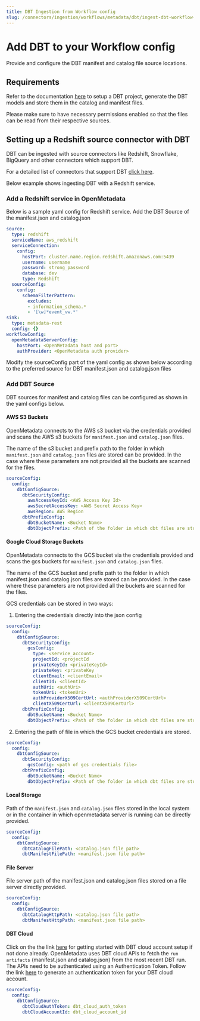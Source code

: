 ```yaml
---
title: DBT Ingestion from Workflow config
slug: /connectors/ingestion/workflows/metadata/dbt/ingest-dbt-workflow-config
---
```


# Add DBT to your Workflow config

Provide and configure the DBT manifest and catalog file source locations.

## Requirements

Refer to the documentation [here](https://docs.getdbt.com/docs/introduction) to setup a DBT project, generate the DBT models and store them in the catalog and manifest files.

Please make sure to have necessary permissions enabled so that the files can be read from their respective sources.

## Setting up a Redshift source connector with DBT

DBT can be ingested with source connectors like Redshift, Snowflake, BigQuery and other connectors which support DBT.

For a detailed list of connectors that support DBT [click here](https://docs.getdbt.com/docs/available-adapters).

Below example shows ingesting DBT with a Redshift service.

### Add a Redshift service in OpenMetadata

Below is a sample yaml config for Redshift service. Add the DBT Source of the manifest.json and catalog.json
```yaml
source:
  type: redshift
  serviceName: aws_redshift
  serviceConnection:
    config:
      hostPort: cluster.name.region.redshift.amazonaws.com:5439
      username: username
      password: strong_password
      database: dev
      type: Redshift
  sourceConfig:
    config:
      schemaFilterPattern:
        excludes:
        - information_schema.*
        - '[\w]*event_vw.*'
sink:
  type: metadata-rest
  config: {}
workflowConfig:
  openMetadataServerConfig:
    hostPort: <OpenMetadata host and port>
    authProvider: <OpenMetadata auth provider>
```
Modify the sourceConfig part of the yaml config as shown below according to the preferred source for DBT manifest.json and catalog.json files

### Add DBT Source

DBT sources for manifest and catalog files can be configured as shown in the yaml configs below.

#### AWS S3 Buckets

OpenMetadata connects to the AWS s3 bucket via the credentials provided and scans the AWS s3 buckets for `manifest.json` and `catalog.json` files.

The name of the s3 bucket and prefix path to the folder in which `manifest.json` and `catalog.json` files are stored can be provided. In the case where these parameters are not provided all the buckets are scanned for the files.

```yaml
sourceConfig:
  config:
    dbtConfigSource:
      dbtSecurityConfig:
        awsAccessKeyId: <AWS Access Key Id>
        awsSecretAccessKey: <AWS Secret Access Key>
        awsRegion: AWS Region
      dbtPrefixConfig:
        dbtBucketName: <Bucket Name>
        dbtObjectPrefix: <Path of the folder in which dbt files are stored>
```

#### Google Cloud Storage Buckets

OpenMetadata connects to the GCS bucket via the credentials provided and scans the gcs buckets for `manifest.json` and `catalog.json` files.

The name of the GCS bucket and prefix path to the folder in which manifest.json and catalog.json files are stored can be provided. In the case where these parameters are not provided all the buckets are scanned for the files.

GCS credentials can be stored in two ways:
1. Entering the credentials directly into the json config
```yaml
sourceConfig:
  config:
    dbtConfigSource:
      dbtSecurityConfig:
        gcsConfig:
          type: <service_account>
          projectId: <projectId
          privateKeyId: <privateKeyId>
          privateKey: <privateKey
          clientEmail: <clientEmail>
          clientId: <clientId>
          authUri: <authUri>
          tokenUri: <tokenUri>
          authProviderX509CertUrl: <authProviderX509CertUrl>
          clientX509CertUrl: <clientX509CertUrl>
      dbtPrefixConfig:
        dbtBucketName: <Bucket Name>
        dbtObjectPrefix: <Path of the folder in which dbt files are stored>
```

2. Entering the path of file in which the GCS bucket credentials are stored.
```yaml
sourceConfig:
  config:
    dbtConfigSource:
      dbtSecurityConfig:
        gcsConfig: <path of gcs credentials file>
      dbtPrefixConfig:
        dbtBucketName: <Bucket Name>
        dbtObjectPrefix: <Path of the folder in which dbt files are stored>
```

#### Local Storage

Path of the `manifest.json` and `catalog.json` files stored in the local system or in the container in which openmetadata server is running can be directly provided.

```yaml
sourceConfig:
  config:
    dbtConfigSource:
      dbtCatalogFilePath: <catalog.json file path>
      dbtManifestFilePath: <manifest.json file path>
```

#### File Server

File server path of the manifest.json and catalog.json files stored on a file server directly provided.

```yaml
sourceConfig:
  config:
    dbtConfigSource:
      dbtCatalogHttpPath: <catalog.json file path>
      dbtManifestHttpPath: <manifest.json file path>
```

#### DBT Cloud

Click on the the link [here](https://docs.getdbt.com/guides/getting-started) for getting started with DBT cloud account setup if not done already.
OpenMetadata uses DBT cloud APIs to fetch the `run artifacts` (manifest.json and catalog.json) from the most recent DBT run.
The APIs need to be authenticated using an Authentication Token. Follow the link [here](https://docs.getdbt.com/dbt-cloud/api-v2#section/Authentication) to generate an authentication token for your DBT cloud account.

```yaml
sourceConfig:
  config:
    dbtConfigSource:
      dbtCloudAuthToken: dbt_cloud_auth_token
      dbtCloudAccountId: dbt_cloud_account_id
```
